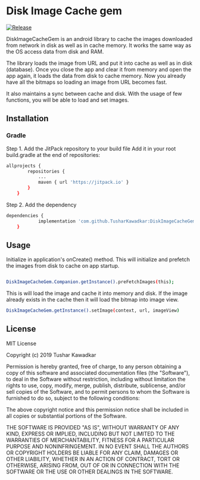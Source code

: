 # Disk Image Cache gem

[![Release](https://jitpack.io/v/TusharKawadkar/DiskImageCacheGem.svg)](https://jitpack.io/#TusharKawadkar/DiskImageCacheGem)

DiskImageCacheGem is an android library to cache the images downloaded from network in disk as well as in cache memory. It works the same way as the OS access data from disk and RAM.

The library loads the image from URL and put it into cache as well as in disk (database). Once you close the app and clear it from memory and open the app again, it loads the data from disk to cache memory. Now you already have all the bitmaps so loading an image from URL becomes fast.

It also maintains a sync between cache and disk. With the usage of few functions, you will be able to load and set images.


## Installation

### Gradle

Step 1. Add the JitPack repository to your build file
Add it in your root build.gradle at the end of repositories:

```bash
allprojects {
		repositories {
			...
			maven { url 'https://jitpack.io' }
		}
	}
```

Step 2. Add the dependency

```bash
dependencies {
	        implementation 'com.github.TusharKawadkar:DiskImageCacheGem:0.2'
	}
```


## Usage

Initialize in application's onCreate() method. This will initialize and prefetch the images from disk to cache on app startup.

```bash

DiskImageCacheGem.Companion.getInstance().preFetchImages(this);
```

This is will load the image and cache it into memory and disk. If the image already exists in the cache then it will load the bitmap into image view.

```bash
DiskImageCacheGem.getInstance().setImage(context, url, imageView)
```


## License

MIT License

Copyright (c) 2019 Tushar Kawadkar

Permission is hereby granted, free of charge, to any person obtaining a copy
of this software and associated documentation files (the "Software"), to deal
in the Software without restriction, including without limitation the rights
to use, copy, modify, merge, publish, distribute, sublicense, and/or sell
copies of the Software, and to permit persons to whom the Software is
furnished to do so, subject to the following conditions:

The above copyright notice and this permission notice shall be included in all
copies or substantial portions of the Software.

THE SOFTWARE IS PROVIDED "AS IS", WITHOUT WARRANTY OF ANY KIND, EXPRESS OR
IMPLIED, INCLUDING BUT NOT LIMITED TO THE WARRANTIES OF MERCHANTABILITY,
FITNESS FOR A PARTICULAR PURPOSE AND NONINFRINGEMENT. IN NO EVENT SHALL THE
AUTHORS OR COPYRIGHT HOLDERS BE LIABLE FOR ANY CLAIM, DAMAGES OR OTHER
LIABILITY, WHETHER IN AN ACTION OF CONTRACT, TORT OR OTHERWISE, ARISING FROM,
OUT OF OR IN CONNECTION WITH THE SOFTWARE OR THE USE OR OTHER DEALINGS IN THE
SOFTWARE.
